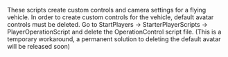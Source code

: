 These scripts create custom controls and camera settings for a flying vehicle.
In order to create custom controls for the vehicle, default avatar controls must be deleted. 
Go to StartPlayers -> StarterPlayerScripts -> PlayerOperationScript and delete the OperationControl script file.
(This is a temporary workaround, a permanent solution to deleting the default avatar will be released soon)

